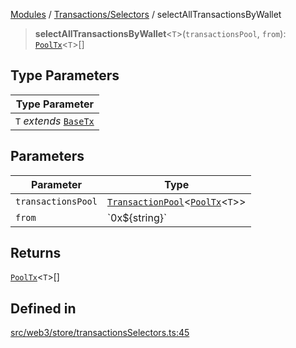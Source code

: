[Modules](../../../README.md) / [Transactions/Selectors](../README.md) / selectAllTransactionsByWallet

> **selectAllTransactionsByWallet**\<`T`\>(`transactionsPool`, `from`): [`PoolTx`](../../Slice/type-aliases/PoolTx.md)\<`T`\>[]

## Type Parameters

| Type Parameter |
| ------ |
| `T` *extends* [`BaseTx`](../../../TransactionAdapters/types/type-aliases/BaseTx.md) |

## Parameters

| Parameter | Type |
| ------ | ------ |
| `transactionsPool` | [`TransactionPool`](../../Slice/type-aliases/TransactionPool.md)\<[`PoolTx`](../../Slice/type-aliases/PoolTx.md)\<`T`\>\> |
| `from` | \`0x$\{string\}\` |

## Returns

[`PoolTx`](../../Slice/type-aliases/PoolTx.md)\<`T`\>[]

## Defined in

[src/web3/store/transactionsSelectors.ts:45](https://github.com/bgd-labs/fe-shared/blob/09fc11c58abae5aa2af4d8b6d7c2f384460843a4/src/web3/store/transactionsSelectors.ts#L45)
